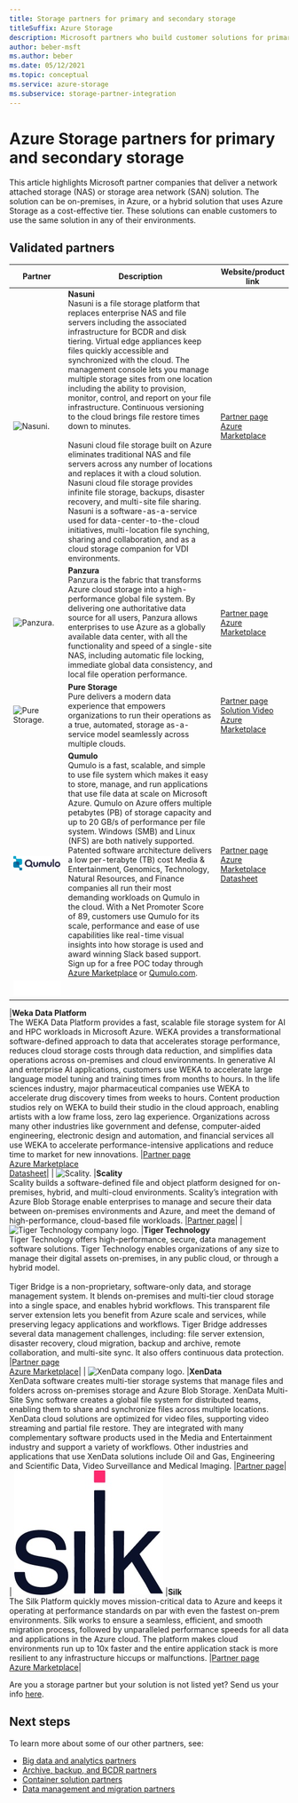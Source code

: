 ```yaml
---
title: Storage partners for primary and secondary storage
titleSuffix: Azure Storage
description: Microsoft partners who build customer solutions for primary and secondary storage solutions with Azure Storage
author: beber-msft
ms.author: beber
ms.date: 05/12/2021
ms.topic: conceptual
ms.service: azure-storage
ms.subservice: storage-partner-integration
---
```


# Azure Storage partners for primary and secondary storage

This article highlights Microsoft partner companies that deliver a network attached storage (NAS) or storage area network (SAN) solution. The solution can be on-premises, in Azure, or a hybrid solution that uses Azure Storage as a cost-effective tier. These solutions can enable customers to use the same solution in any of their environments.

## Validated partners

| Partner | Description | Website/product link |
| ------- | ----------- | -------------------- |
| ![Nasuni.](./media/nasuni-logo.png) |**Nasuni**<br>Nasuni is a file storage platform that replaces enterprise NAS and file servers including the associated infrastructure for BCDR and disk tiering. Virtual edge appliances keep files quickly accessible and synchronized with the cloud. The management console lets you manage multiple storage sites from one location including the ability to provision, monitor, control, and report on your file infrastructure. Continuous versioning to the cloud brings file restore times down to minutes.<br><br>Nasuni cloud file storage built on Azure eliminates traditional NAS and file servers across any number of locations and replaces it with a cloud solution. Nasuni cloud file storage provides infinite file storage, backups, disaster recovery, and multi-site file sharing. Nasuni is a software-as-a-service used for data-center-to-the-cloud initiatives, multi-location file synching, sharing and collaboration, and as a cloud storage companion for VDI environments.|[Partner page](https://www.nasuni.com/partner/microsoft/)<br>[Azure Marketplace](https://azuremarketplace.microsoft.com/marketplace/apps/nasunicorporation.nasuni)|
| ![Panzura.](./media/panzura-logo.png) |**Panzura**<br>Panzura is the fabric that transforms Azure cloud storage into a high-performance global file system. By delivering one authoritative data source for all users, Panzura allows enterprises to use Azure as a globally available data center, with all the functionality and speed of a single-site NAS, including automatic file locking, immediate global data consistency, and local file operation performance. |[Partner page](https://panzura.com/partners/microsoft-azure/)<br>[Azure Marketplace](https://azuremarketplace.microsoft.com/marketplace/apps/panzura-file-system.panzura-freedom-filer)|
| ![Pure Storage.](./media/pure-logo.png) |**Pure Storage**<br>Pure delivers a modern data experience that empowers organizations to run their operations as a true, automated, storage as-a-service model seamlessly across multiple clouds.|[Partner page](https://www.purestorage.com/company/technology-partners/microsoft.html)<br>[Solution Video](https://azure.microsoft.com/resources/videos/pure-storage-overview)<br>[Azure Marketplace](https://azuremarketplace.microsoft.com/marketplace/apps/purestoragemarketplaceadmin.pure_storage_cloud_block_store_deployment?tab=Overview)|
| ![Qumulo.](./media/qumulo-logo.png)|**Qumulo**<br>Qumulo is a fast, scalable, and simple to use file system which makes it easy to store, manage, and run applications that use file data at scale on Microsoft Azure. Qumulo on Azure offers multiple petabytes (PB) of storage capacity and up to 20 GB/s of performance per file system.  Windows (SMB) and Linux (NFS) are both natively supported.  Patented software architecture delivers a low per-terabyte (TB) cost Media & Entertainment, Genomics, Technology, Natural Resources, and Finance companies all run their most demanding workloads on Qumulo in the cloud. With a Net Promoter Score of 89, customers use Qumulo for its scale, performance and ease of use capabilities like real-time visual insights into how storage is used and award winning Slack based support. Sign up for a free POC today through [Azure Marketplace](https://azuremarketplace.microsoft.com/marketplace/apps/qumulo1584033880660.qumulo-saas-mpp) or [Qumulo.com](https://qumulo.com/). |[Partner page](https://qumulo.com/azure/)<br>[Azure Marketplace](https://azuremarketplace.microsoft.com/marketplace/apps/qumulo1584033880660.qumulo-saas-mpp)<br>[Datasheet](https://query.prod.cms.rt.microsoft.com/cms/api/am/binary/RWUtF0)|
|![Weka logo.](media/partner-overview/weka-primary-white-logo-digital-960x320.png)

|**Weka Data Platform**<br>The WEKA Data Platform provides a fast, scalable file storage system for AI and HPC workloads in Microsoft Azure. WEKA provides a transformational software-defined approach to data that accelerates storage performance, reduces cloud storage costs through data reduction, and simplifies data operations across on-premises and cloud environments. In generative AI and enterprise AI applications, customers use WEKA to accelerate large language model tuning and training times from months to hours. In the life sciences industry, major pharmaceutical companies use WEKA to accelerate drug discovery times from weeks to hours. Content production studios rely on WEKA to build their studio in the cloud approach, enabling artists with a low frame loss, zero lag experience. Organizations across many other industries like government and defense, computer-aided engineering, electronic design and automation, and financial services all use WEKA to accelerate performance-intensive applications and reduce time to market for new innovations. |[Partner page](https://www.weka.io/data-platform/solutions/cloud/azure/)<br>[Azure Marketplace](https://azuremarketplace.microsoft.com/en-us/marketplace/apps/weka1652213882079.weka_data_platform)<br>[Datasheet](https://www.weka.io/resources/datasheet/weka-on-azure-datasheet/)|
| ![Scality.](./media/scality-logo.png) |**Scality**<br>Scality builds a software-defined file and object platform designed for on-premises, hybrid, and multi-cloud environments. Scality’s integration with Azure Blob Storage enable enterprises to manage and secure their data between on-premises environments and Azure, and meet the demand of high-performance, cloud-based file workloads. |[Partner page](https://www.scality.com/partners/azure/)|
| ![Tiger Technology company logo.](./media/tiger-logo.png) |**Tiger Technology**<br>Tiger Technology offers high-performance, secure, data management software solutions. Tiger Technology enables organizations of any size to manage their digital assets on-premises, in any public cloud, or through a hybrid model. <br><br> Tiger Bridge is a non-proprietary, software-only data, and storage management system. It blends on-premises and multi-tier cloud storage into a single space, and enables hybrid workflows. This transparent file server extension lets you benefit from Azure scale and services, while preserving legacy applications and workflows. Tiger Bridge addresses several data management challenges, including: file server extension, disaster recovery, cloud migration, backup and archive, remote collaboration, and multi-site sync. It also offers continuous data protection. |[Partner page](https://www.tiger-technology.com/partners/microsoft-azure/)<br>[Azure Marketplace](https://azuremarketplace.microsoft.com/en-us/marketplace/apps/tiger-technology.tiger_bridge_saas_soft_only)|
| ![XenData company logo.](./media/xendata-logo.png) |**XenData**<br>XenData software creates multi-tier storage systems that manage files and folders across on-premises storage and Azure Blob Storage. XenData Multi-Site Sync software creates a global file system for distributed teams, enabling them to share and synchronize files across multiple locations. XenData cloud solutions are optimized for video files, supporting video streaming and partial file restore. They are integrated with many complementary software products used in the Media and Entertainment industry and support a variety of workflows. Other industries and applications that use XenData solutions include Oil and Gas, Engineering and Scientific Data, Video Surveillance and Medical Imaging. |[Partner page](https://xendata.com/tech_partners_cloud/azure/)|
| ![Silk company logo.](./media/silk-logo.jpg) |**Silk**<br>The Silk Platform quickly moves mission-critical data to Azure and keeps it operating at performance standards on par with even the fastest on-prem environments. Silk works to ensure a seamless, efficient, and smooth migration process, followed by unparalleled performance speeds for all data and applications in the Azure cloud. The platform makes cloud environments run up to 10x faster and the entire application stack is more resilient to any infrastructure hiccups or malfunctions. |[Partner page](https://silk.us/solutions/azure/)<br>[Azure Marketplace](https://azuremarketplace.microsoft.com/marketplace/apps/silk.silk_cloud_data_platform?tab=overview)|

Are you a storage partner but your solution is not listed yet? Send us your info [here](https://forms.office.com/pages/responsepage.aspx?id=v4j5cvGGr0GRqy180BHbR3i8TQB_XnRAsV3-7XmQFpFUQjY4QlJYUzFHQ0ZBVDNYWERaUlNRVU5IMyQlQCN0PWcu).
## Next steps

To learn more about some of our other partners, see:

- [Big data and analytics partners](..\analytics\partner-overview.md)
- [Archive, backup, and BCDR partners](..\backup-archive-disaster-recovery\partner-overview.md)
- [Container solution partners](..\container-solutions\partner-overview.md)
- [Data management and migration partners](..\data-management\partner-overview.md)
